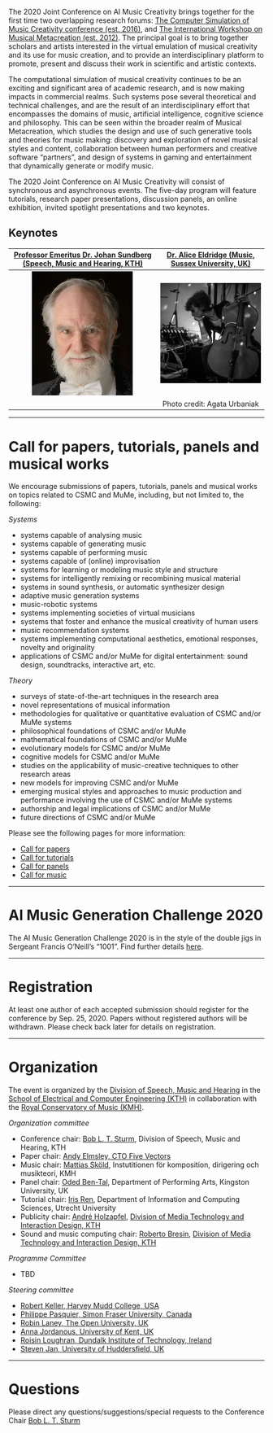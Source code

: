 The 2020 Joint Conference on AI Music Creativity brings together for the first time two overlapping research forums: [The Computer Simulation of Music Creativity conference (est. 2016)](https://csmc2018.wordpress.com/), and [The International Workshop on Musical Metacreation (est. 2012)](http://musicalmetacreation.org/). The principal goal is to bring together scholars and artists interested in the virtual emulation of musical creativity and its use for music creation, and to provide an interdisciplinary platform to promote, present and discuss their work in scientific and artistic contexts.

The computational simulation of musical creativity continues to be an exciting and significant area of academic research, and is now making impacts in commercial realms. Such systems pose several theoretical and technical challenges, and are the result of an interdisciplinary effort that encompasses the domains of music, artificial intelligence, cognitive science and philosophy. This can be seen within the broader realm of Musical Metacreation, which studies the design and use of such generative tools and theories for music making: discovery and exploration of novel musical styles and content, collaboration between human performers and creative software “partners”, and design of systems in gaming and entertainment that dynamically generate or modify music.

The 2020 Joint Conference on AI Music Creativity will consist of synchronous and asynchronous events. The five-day program will feature tutorials, research paper presentations, discussion panels, an online exhibition, invited spotlight presentations and two keynotes.

## Keynotes

[Professor Emeritus Dr. Johan Sundberg (Speech, Music and Hearing, KTH)](https://scholar.google.co.uk/citations?user=UXXUEcoAAAAJ&hl=en&oi=ao)         |  [Dr. Alice Eldridge (Music, Sussex University, UK)](https://profiles.sussex.ac.uk/p127749-alice-eldridge)
:-------------------------:|:-------------------------:
![](./Speakers/Sundberg.jpg)  |  ![](./Speakers/Eldridge.jpg)
       |  Photo credit: Agata Urbaniak

---

# Call for papers, tutorials, panels and musical works
We encourage submissions of papers, tutorials, panels and musical works on topics related to CSMC and MuMe, including, but not limited to, the following:

_Systems_
* systems capable of analysing music
* systems capable of generating music 
* systems capable of performing music 
* systems capable of (online) improvisation
* systems for learning or modeling music style and structure
* systems for intelligently remixing or recombining musical material
* systems in sound synthesis, or automatic synthesizer design
* adaptive music generation systems
* music-robotic systems
* systems implementing societies of virtual musicians
* systems that foster and enhance the musical creativity of human users
* music recommendation systems
* systems implementing computational aesthetics, emotional responses, novelty and originality
* applications of CSMC and/or MuMe for digital entertainment: sound design, soundtracks, interactive art, etc. 

_Theory_
* surveys of state-of-the-art techniques in the research area
* novel representations of musical information
* methodologies for qualitative or quantitative evaluation of CSMC and/or MuMe systems
* philosophical foundations of CSMC and/or MuMe
* mathematical foundations of CSMC and/or MuMe
* evolutionary models for CSMC and/or MuMe
* cognitive models for CSMC and/or MuMe
* studies on the applicability of music-creative techniques to other research areas
* new models for improving CSMC and/or MuMe
* emerging musical styles and approaches to music production and performance involving the use of CSMC and/or MuMe systems 
* authorship and legal implications of CSMC and/or MuMe
* future directions of CSMC and/or MuMe

Please see the following pages for more information:
* [Call for papers](callforpapers.md)
* [Call for tutorials](callfortutorials.md)
* [Call for panels](callforpanels.md)
* [Call for music](callformusic.md)

---
# AI Music Generation Challenge 2020

The AI Music Generation Challenge 2020 is in the style of the double jigs in Sergeant Francis O’Neill’s “1001”. Find further details [here](https://www.kth.se/polopoly_fs/1.946479.1576507895!/MusicAI_Challenge_2020.pdf).

---
# Registration
At least one author of each accepted submission should register for the conference by Sep. 25, 2020. Papers without registered authors will be withdrawn. Please check back later for details on registration.

---

# Organization 
The event is organized by the [Division of Speech, Music and Hearing](https://www.kth.se/tmh/division-of-speech-music-and-hearing-1.780110) in the [School of Electrical and Computer Engineering (KTH)](https://www.kth.se/en/eecs) in collaboration with the [Royal Conservatory of Music (KMH)](https://www.kmh.se/).

_Organization committee_
* Conference chair: [Bob L. T. Sturm](https://www.kth.se/profile/bobs), Division of Speech, Music and Hearing, KTH
* Paper chair: [Andy Elmsley, CTO Five Vectors](https://www.fivevectors.io/)
* Music chair: [Mattias Sköld](http://www.mattiasskold.com/), Instutitionen för komposition, dirigering och musikteori, KMH
* Panel chair: [Oded Ben-Tal](http://obental.wixsite.com/main), Department of Performing Arts, Kingston University, UK
* Tutorial chair: [Iris Ren](y.ren@uu.nl), Department of Information and Computing Sciences, Utrecht University
* Publicity chair: [André Holzapfel](https://www.kth.se/profile/holzap), [Division of Media Technology and Interaction Design, KTH](https://www.kth.se/mid/)
* Sound and music computing chair: [Roberto Bresin](https://www.kth.se/profile/roberto), [Division of Media Technology and Interaction Design, KTH](https://www.kth.se/mid/)

_Programme Committee_
* TBD

_Steering committee_
* [Robert Keller, Harvey Mudd College, USA](https://www.cs.hmc.edu/~keller/)
* [Philippe Pasquier, Simon Fraser University, Canada](http://philippepasquier.com/)
* [Robin Laney, The Open University, UK](http://mcs.open.ac.uk/rcl46/)
* [Anna Jordanous, University of Kent, UK](https://www.cs.kent.ac.uk/people/staff/akj22)
* [Roisin Loughran, Dundalk Institute of Technology, Ireland](https://loughranroisin.wordpress.com/)
* [Steven Jan, University of Huddersfield, UK](https://pure.hud.ac.uk/en/persons/steven-jan)

---

# Questions
Please direct any questions/suggestions/special requests to the Conference Chair [Bob L. T. Sturm](mailto:bobs@kth.se)  
